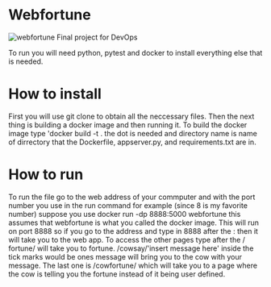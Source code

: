 # Webfortune
![webfortune](https://github.com/BrieannHaberl/webfortune/actions/workflows/python-app.yml/badge.svg)
Final project for DevOps

To run you will need python, pytest and docker to install everything else that is needed.

# How to install
First you will use git clone to obtain all the neccessary files. Then the next thing is building a docker image
and then running it. To build the docker image type 'docker build -t <directory name> . the dot is needed and
directory name is name of dirrectory that the Dockerfile, appserver.py, and requirements.txt are in.

# How to run
To run the file go to the web address of your commputer and with the port number you use in the run command
for example (since 8 is my favorite number) suppose you use docker run -dp 8888:5000 webfortune this assumes
that webfortune is what you called the docker image. This will run on port 8888 so if you go to the address
and type in 8888 after the : then it will take you to the web app. To access the other pages type after the /
fortune/ will take you to fortune. /cowsay/'insert message here' inside the tick marks would be ones message
will bring you to the cow with your message. The last one is /cowfortune/ which will take you to a page 
where the cow is telling you the fortune instead of it being user defined. 
